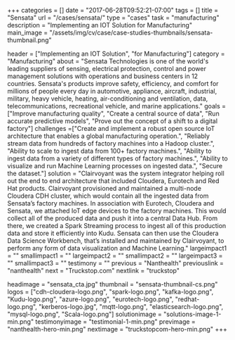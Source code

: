 +++
categories = []
date = "2017-06-28T09:52:21-07:00"
tags = []
title = "Sensata"
url = "/cases/sensata/"
type = "cases"
task = "manufacturing"
description = "Implementing an IOT Solution for Manufacturing"
main_image = "/assets/img/cv/case/case-studies-thumbnails/sensata-thumbnail.png"

header = ["Implementing an IOT Solution", "for Manufacturing"]
category = "Manufacturing"
about = "Sensata Technologies is one of the world's leading suppliers of sensing, electrical protection, control and power management solutions with operations and business centers in 12 countries. Sensata's products improve safety, efficiency, and comfort for millions of people every day in automotive, appliance, aircraft, industrial, military, heavy vehicle, heating, air-conditioning and ventilation, data, telecommunications, recreational vehicle, and marine applications."
goals = ["Improve manufacturing quality", "Create a central source of data", "Run accurate predictive models",
"Prove out the concept of a shift to a digital factory"]
challenges =["Create and implement a robust open source IoT architecture that enables a global manufacturing operation.", "Reliably stream data from hundreds of factory machines into a Hadoop cluster.", "Ability to scale to ingest data from 100+ factory machines.", "Ability to ingest data from a variety of different types of factory machines.", "Ability to visualize and run Machine Learning processes on ingested data.", "Secure the dataset."]
solution = "Clairvoyant was the system integrator helping roll out the end to end architecture that included Cloudera, Eurotech and Red Hat products. Clairvoyant provisioned and maintained a multi-node Cloudera CDH cluster, which would contain all the ingested data from Sensata’s factory machines. In association with Eurotech, Cloudera and Sensata, we attached IoT edge devices to the factory machines. This would collect all of the produced data and push it into a central Data Hub. From there, we created a Spark Streaming process to ingest all of this production data and store it efficiently into Kudu. Sensata can then use the Cloudera Data Science Workbench, that’s installed and maintained by Clairvoyant, to perform any form of data visualization and Machine Learning."
largeimpact1 = ""
smallimpact1 = ""
largeimpact2 = ""
smallimpact2 = ""
largeimpact3 = ""
smallimpact3 = ""
testimony = ""
previous = "Nanthealth"
previouslink = "nanthealth"
next = "Truckstop.com"
nextlink = "truckstop"

headimage = "sensata_cta.jpg"
thumbnail = "sensata-thumbnail-cs.png"
logos = ["cdh-cloudera-logo.png", "spark-logo.png", "kafka-logo.png", "Kudu-logo.png", "azure-logo.png", "eurotech-logo.png", "redhat-logo.png", "kerberos-logo.jpg", "mqtt-logo.png", "elasticsearch-logo.png", "mysql-logo.png", "Scala-logo.png"]
solutionimage = "solutions-image-1-min.png"
testimonyimage = "testimonial-1-min.png"
previmage = "nanthealth-hero-min.png"
nextimage = "truckstopcom-hero-min.png" 
+++
